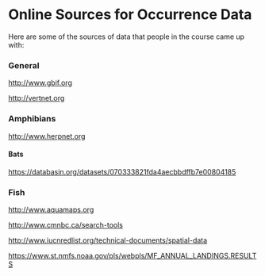 Online Sources for Occurrence Data
================

Here are some of the sources of data that people in the course came up with:

### General

<http://www.gbif.org>

<http://vertnet.org>

### Amphibians

<http://www.herpnet.org>

#### Bats

<https://databasin.org/datasets/070333821fda4aecbbdffb7e00804185>

### Fish

<http://www.aquamaps.org>

<http://www.cmnbc.ca/search-tools>

<http://www.iucnredlist.org/technical-documents/spatial-data>

<https://www.st.nmfs.noaa.gov/pls/webpls/MF_ANNUAL_LANDINGS.RESULTS>
